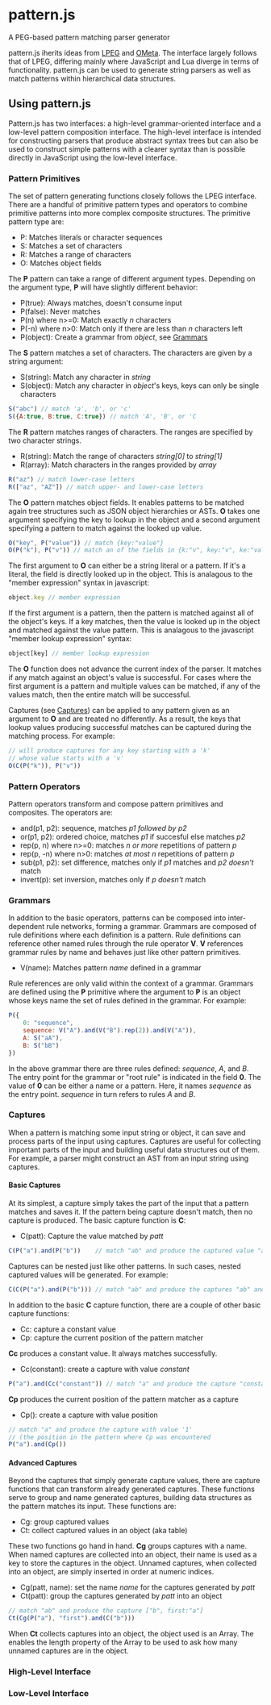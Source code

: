 pattern.js
==========

A PEG-based pattern matching parser generator

pattern.js iherits ideas from [LPEG](http://www.inf.puc-rio.br/~roberto/lpeg/) and [OMeta](http://tinlizzie.org/ometa/).  The interface largely follows that of LPEG, differing mainly where JavaScript and Lua diverge in terms of functionality. pattern.js can be used to generate string parsers as well as match patterns within hierarchical data structures.


## Using pattern.js ##
Pattern.js has two interfaces: a high-level grammar-oriented interface and a low-level pattern composition interface.  The high-level interface is intended for constructing parsers that produce abstract syntax trees but can also be used to construct simple patterns with a clearer syntax than is possible directly in JavaScript using the low-level interface.

### Pattern Primitives ###
The set of pattern generating functions closely follows the LPEG interface.  There are a handful of primitive pattern types and operators to combine primitive patterns into more complex composite structures.  The primitive pattern type are:

* P: Matches literals or character sequences
* S: Matches a set of characters
* R: Matches a range of characters
* O: Matches object fields

The __P__ pattern can take a range of different argument types.  Depending on the argument type, __P__ will have slightly different behavior:

* P(true): Always matches, doesn't consume input
* P(false): Never matches
* P(n) where n>=0: Match exactly *n* characters
* P(-n) where n>0: Match only if there are less than *n* characters left
* P(object): Create a grammar from *object*, see [Grammars](#Grammars)

The __S__ pattern matches a set of characters.  The characters are given by a string argument:

* S(string): Match any character in *string*
* S(object): Match any character in *object*'s keys, keys can only be single characters

```js
S("abc") // match 'a', 'b', or 'c'
S({A:true, B:true, C:true}) // match 'A', 'B', or 'C
```

The __R__ pattern matches ranges of characters.  The ranges are specified by two character strings.

* R(string): Match the range of characters *string[0]* to *string[1]*
* R(array): Match characters in the ranges provided by *array*

```js
R("az") // match lower-case letters
R(["az", "AZ"]) // match upper- and lower-case letters
```

The __O__ pattern matches object fields.  It enables patterns to be matched again tree structures such as JSON object hierarchies or ASTs.  __O__ takes one argument specifying the key to lookup in the object and a second argument specifying a pattern to match against the looked up value.

```js
O("key", P("value")) // match {key:"value"}
O(P("k"), P("v")) // match an of the fields in {k:"v", key:"v", ke:"value"}
```

The first argument to __O__ can either be a string literal or a pattern.  If it's a literal, the field is directly looked up in the object.  This is analagous to the "member expression" syntax in javascript:

```js
object.key // member expression
```

If the first argument is a pattern, then the pattern is matched against all of the object's keys.  If a key matches, then the value is looked up in the object and matched against the value pattern.  This is analagous to the javascript "member lookup expression" syntax:

```js
object[key] // member lookup expression
```

The __O__ function does not advance the current index of the parser.  It matches if any match against an object's value is successful.  For cases where the first argument is a pattern and multiple values can be matched, if any of the values match, then the entire match will be successful.

Captures (see [Captures](#Captures)) can be applied to any pattern given as an argument to __O__ and are treated no differently.  As a result, the keys that lookup values producing successful matches can be captured during the matching process.  For example:

```js
// will produce captures for any key starting with a 'k' 
// whose value starts with a 'v'
O(C(P("k")), P("v"))
```

### Pattern Operators ###
Pattern operators transform and compose pattern primitives and composites.  The operators are:

* and(p1, p2): sequence, matches *p1* *followed by* *p2*
* or(p1, p2): ordered choice, matches *p1* if succesful else matches *p2*
* rep(p, n) where n>=0: matches *n* *or more* repetitions of pattern *p*
* rep(p, -n) where n>0: matches *at most* *n* repetitions of pattern *p*
* sub(p1, p2): set difference, matches only if *p1* matches and *p2* *doesn't* match
* invert(p): set inversion, matches only if *p* *doesn't* match

### <a name="Grammars">Grammars</a> ###
In addition to the basic operators, patterns can be composed into inter-dependent rule networks, forming a grammar.  Grammars are composed of rule definitions where each definition is a pattern.  Rule definitions can reference other named rules through the rule operator __V__.  __V__ references grammar rules by name and behaves just like other pattern primitives.

* V(name): Matches pattern *name* defined in a grammar

Rule references are only valid within the context of a grammar.  Grammars are defined using the __P__ primitive where the argument to __P__ is an object whose keys name the set of rules defined in the grammar.  For example:

```js
P({
	0: "sequence",
	sequence: V("A").and(V("B").rep(2)).and(V("A")),
	A: S("aA"),
	B: S("bB")
})
```

In the above grammar there are three rules defined: *sequence*, *A*, and *B*.  The entry point for the grammar or "root rule" is indicated in the field __0__.  The value of __0__ can be either a name or a pattern.  Here, it names *sequence* as the entry point.  *sequence* in turn refers to rules *A* and *B*.

### <a name="Captures">Captures</a> ###
When a pattern is matching some input string or object, it can save and process parts of the input using captures.  Captures are useful for collecting important parts of the input and building useful data structures out of them.  For example, a parser might construct an AST from an input string using captures.

#### Basic Captures ####
At its simplest, a capture simply takes the part of the input that a pattern matches and saves it.  If the pattern being capture doesn't match, then no capture is produced.  The basic capture function is __C__:

* C(patt): Capture the value matched by *patt*

```js
C(P("a").and(P("b"))	// match "ab" and produce the captured value "a"
```

Captures can be nested just like other patterns.  In such cases, nested captured values will be generated.  For example:

```js
C(C(P("a").and(P("b"))) // match "ab" and produce the captures "ab" and "a"
```

In addition to the basic __C__ capture function, there are a couple of other basic capture functions:

* Cc: capture a constant value
* Cp: capture the current position of the pattern matcher

__Cc__ produces a constant value. It always matches successfully.

* Cc(constant): create a capture with value *constant*

```js
P("a").and(Cc("constant")) // match "a" and produce the capture "constant"
```

__Cp__ produces the current position of the pattern matcher as a capture

* Cp(): create a capture with value position

```js
// match "a" and produce the capture with value '1' 
// (the position in the pattern where Cp was encountered
P("a").and(Cp()) 
```

#### Advanced Captures ####
Beyond the captures that simply generate capture values, there are capture functions that can transform already generated captures.  These functions serve to group and name generated captures, building data structures as the pattern matches its input.  These functions are:

* Cg: group captured values
* Ct: collect captured values in an object (aka table)

These two functions go hand in hand.  __Cg__ groups captures with a name.  When named captures are collected into an object, their name is used as a key to store the captures in the object.  Unnamed captures, when collected into an object, are simply inserted in order at numeric indices.

* Cg(patt, name): set the name *name* for the captures generated by *patt*
* Ct(patt): group the captures generated by *patt* into an object

```js
// match "ab" and produce the capture ["b", first:"a"]
Ct(Cg(P("a"), "first").and(C("b")))
```

When __Ct__ collects captures into an object, the object used is an Array.  The enables the length property of the Array to be used to ask how many unnamed captures are in the object.  

### High-Level Interface ###

### Low-Level Interface ###